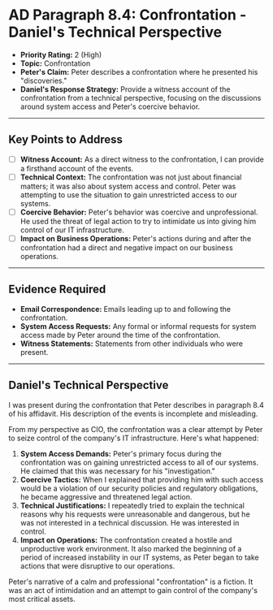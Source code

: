 # AD Paragraph 8.4: Confrontation - Daniel's Technical Perspective

- **Priority Rating:** 2 (High)
- **Topic:** Confrontation
- **Peter's Claim:** Peter describes a confrontation where he presented his "discoveries."
- **Daniel's Response Strategy:** Provide a witness account of the confrontation from a technical perspective, focusing on the discussions around system access and Peter's coercive behavior.

---

## Key Points to Address

- [ ] **Witness Account:** As a direct witness to the confrontation, I can provide a firsthand account of the events.
- [ ] **Technical Context:** The confrontation was not just about financial matters; it was also about system access and control. Peter was attempting to use the situation to gain unrestricted access to our systems.
- [ ] **Coercive Behavior:** Peter's behavior was coercive and unprofessional. He used the threat of legal action to try to intimidate us into giving him control of our IT infrastructure.
- [ ] **Impact on Business Operations:** Peter's actions during and after the confrontation had a direct and negative impact on our business operations.

---

## Evidence Required

- **Email Correspondence:** Emails leading up to and following the confrontation.
- **System Access Requests:** Any formal or informal requests for system access made by Peter around the time of the confrontation.
- **Witness Statements:** Statements from other individuals who were present.

---

## Daniel's Technical Perspective

I was present during the confrontation that Peter describes in paragraph 8.4 of his affidavit. His description of the events is incomplete and misleading.

From my perspective as CIO, the confrontation was a clear attempt by Peter to seize control of the company's IT infrastructure. Here's what happened:

1.  **System Access Demands:** Peter's primary focus during the confrontation was on gaining unrestricted access to all of our systems. He claimed that this was necessary for his "investigation."
2.  **Coercive Tactics:** When I explained that providing him with such access would be a violation of our security policies and regulatory obligations, he became aggressive and threatened legal action.
3.  **Technical Justifications:** I repeatedly tried to explain the technical reasons why his requests were unreasonable and dangerous, but he was not interested in a technical discussion. He was interested in control.
4.  **Impact on Operations:** The confrontation created a hostile and unproductive work environment. It also marked the beginning of a period of increased instability in our IT systems, as Peter began to take actions that were disruptive to our operations.

Peter's narrative of a calm and professional "confrontation" is a fiction. It was an act of intimidation and an attempt to gain control of the company's most critical assets.
